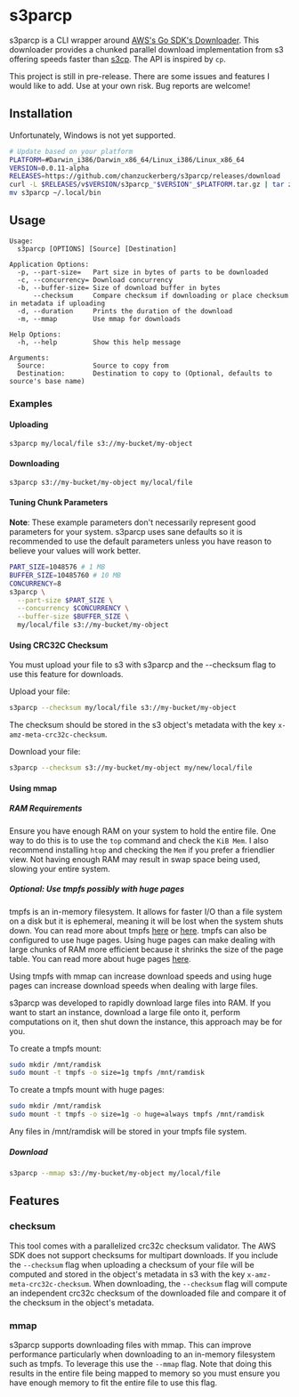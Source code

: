 # s3parcp

s3parcp is a CLI wrapper around [AWS's Go SDK's Downloader](https://docs.aws.amazon.com/sdk-for-go/api/service/s3/s3manager/#NewDownloader). This downloader provides a chunked parallel download implementation from s3 offering speeds faster than [s3cp](https://github.com/aboisvert/s3cp). The API is inspired by `cp`.

This project is still in pre-release. There are some issues and features I would like to add. Use at your own risk. Bug reports are welcome!

## Installation

Unfortunately, Windows is not yet supported.

```bash
# Update based on your platform
PLATFORM=#Darwin_i386/Darwin_x86_64/Linux_i386/Linux_x86_64
VERSION=0.0.11-alpha
RELEASES=https://github.com/chanzuckerberg/s3parcp/releases/download
curl -L $RELEASES/v$VERSION/s3parcp_"$VERSION"_$PLATFORM.tar.gz | tar zx
mv s3parcp ~/.local/bin
```

## Usage

```plain
Usage:
  s3parcp [OPTIONS] [Source] [Destination]

Application Options:
  -p, --part-size=   Part size in bytes of parts to be downloaded
  -c, --concurrency= Download concurrency
  -b, --buffer-size= Size of download buffer in bytes
      --checksum     Compare checksum if downloading or place checksum in metadata if uploading
  -d, --duration     Prints the duration of the download
  -m, --mmap         Use mmap for downloads

Help Options:
  -h, --help         Show this help message

Arguments:
  Source:            Source to copy from
  Destination:       Destination to copy to (Optional, defaults to source's base name)
```

### Examples

#### Uploading

```bash
s3parcp my/local/file s3://my-bucket/my-object
```

#### Downloading

```bash
s3parcp s3://my-bucket/my-object my/local/file
```

#### Tuning Chunk Parameters

**Note**: These example parameters don't necessarily represent good parameters for your system. s3parcp uses sane defaults so it is recommended to use the default parameters unless you have reason to believe your values will work better.

```bash
PART_SIZE=1048576 # 1 MB
BUFFER_SIZE=10485760 # 10 MB
CONCURRENCY=8
s3parcp \
  --part-size $PART_SIZE \
  --concurrency $CONCURRENCY \
  --buffer-size $BUFFER_SIZE \
  my/local/file s3://my-bucket/my-object
```

#### Using CRC32C Checksum

You must upload your file to s3 with s3parcp and the --checksum flag to use this feature for downloads.

Upload your file:

```bash
s3parcp --checksum my/local/file s3://my-bucket/my-object
```

The checksum should be stored in the s3 object's metadata with the key `x-amz-meta-crc32c-checksum`.

Download your file:

```bash
s3parcp --checksum s3://my-bucket/my-object my/new/local/file
```

#### Using mmap

##### RAM Requirements

Ensure you have enough RAM on your system to hold the entire file. One way to do this is to use the `top` command and check the `KiB Mem`. I also recommend installing `htop` and checking the `Mem` if you prefer a friendlier view. Not having enough RAM may result in swap space being used, slowing your entire system.

##### Optional: Use tmpfs possibly with huge pages

tmpfs is an in-memory filesystem. It allows for faster I/O than a file system on a disk but it is ephemeral, meaning it will be lost when the system shuts down. You can read more about tmpfs [here](https://en.wikipedia.org/wiki/Tmpfs) or [here](https://www.jamescoyle.net/how-to/943-create-a-ram-disk-in-linux). tmpfs can also be configured to use huge pages. Using huge pages can make dealing with large chunks of RAM more efficient because it shrinks the size of the page table. You can read more about huge pages [here](https://wiki.debian.org/Hugepages).

Using tmpfs with mmap can increase download speeds and using huge pages can increase download speeds when dealing with large files.

s3parcp was developed to rapidly download large files into RAM. If you want to start an instance, download a large file onto it, perform computations on it, then shut down the instance, this approach may be for you.

To create a tmpfs mount:

```bash
sudo mkdir /mnt/ramdisk
sudo mount -t tmpfs -o size=1g tmpfs /mnt/ramdisk
```

To create a tmpfs mount with huge pages:

```bash
sudo mkdir /mnt/ramdisk
sudo mount -t tmpfs -o size=1g -o huge=always tmpfs /mnt/ramdisk
```

Any files in /mnt/ramdisk will be stored in your tmpfs file system.

##### Download

```bash
s3parcp --mmap s3://my-bucket/my-object my/local/file
```

## Features

### checksum

This tool comes with a parallelized crc32c checksum validator. The AWS SDK does not support checksums for multipart downloads. If you include the `--checksum` flag when uploading a checksum of your file will be computed and stored in the object's metadata in s3 with the key `x-amz-meta-crc32c-checksum`. When downloading, the `--checksum` flag will compute an independent crc32c checksum of the downloaded file and compare it of the checksum in the object's metadata.

### mmap

s3parcp supports downloading files with mmap. This can improve performance particularly when downloading to an in-memory filesystem such as tmpfs. To leverage this use the `--mmap` flag. Note that doing this results in the entire file being mapped to memory so you must ensure you have enough memory to fit the entire file to use this flag.
